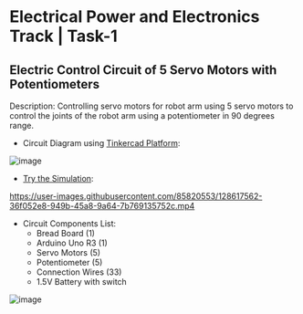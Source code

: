 # Electrical Power and Electronics Track | Task-1

## Electric Control Circuit of 5 Servo Motors with Potentiometers

Description: Controlling servo motors for robot arm using 5 servo motors to control the joints of the robot arm using a potentiometer in 90 degrees range.

- Circuit Diagram using [Tinkercad Platform](https://www.tinkercad.com/):

![image](https://user-images.githubusercontent.com/85820553/128617270-9875fc56-6c06-4840-b83f-6f4e216278f2.png)




- [Try the Simulation](https://www.tinkercad.com/things/8R7a8o3Tfda-electric-control-circuit-of-5-servo-motors-with-potentiometers/editel?sharecode=Wvot2_ZG_A6vDRYr7BH6L0PJFK24aoXfb50FlJq1Q5Q):


https://user-images.githubusercontent.com/85820553/128617562-36f052e8-949b-45a8-9a64-7b769135752c.mp4




- Circuit Components List:
  - Bread Board (1)
  - Arduino Uno R3 (1)
  - Servo Motors (5)
  - Potentiometer (5)
  - Connection Wires (33)
  - 1.5V Battery with switch

![image](https://user-images.githubusercontent.com/85820553/128617698-5839bf03-b501-4adf-8678-bfdc12ef8eca.png)

